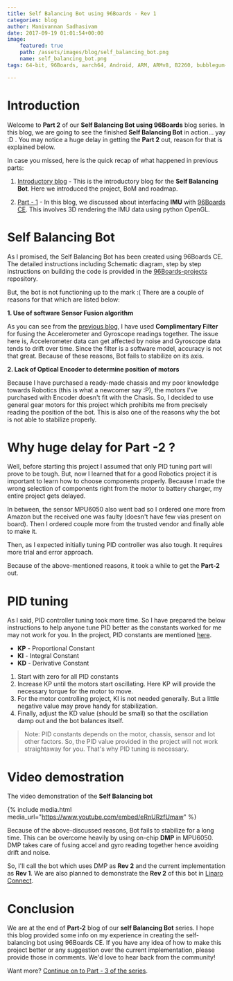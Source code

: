 ```yaml
---
title: Self Balancing Bot using 96Boards - Rev 1
categories: blog
author: Manivannan Sadhasivam
date: 2017-09-19 01:01:54+00:00
image:
    featured: true
    path: /assets/images/blog/self_balancing_bot.png
    name: self_balancing_bot.png
tags: 64-bit, 96Boards, aarch64, Android, ARM, ARMv8, B2260, bubblegum-96, Consumer Edition, Consumer IoT, DB410c, dragonboard410c, F-Cue, HiKey, I Squared C, I2C, Linaro, Linux, MediaTek X20, Open Embedded, Open Hours, open source, OpenHours, Reference Platform, rpb, U-Boot, Bot, Self balancing Bot, Robotics, IMU, Complimentary Filter, OpenGL, pygame, 3D

---
```


# **Introduction**

Welcome to **Part 2** of our **Self Balancing Bot using 96Boards** blog series. In this blog, we are going to see the finished **Self
Balancing Bot** in action... yay :D . You may notice a huge delay in getting the **Part 2** out, reason for that is explained below. 

In case you missed, here is the quick recap of what happened in previous parts:

1. [Introductory blog](/blog/introducing-self-balancing-bot-using-96boards/) - This is the introductory 
blog for the **Self Balancing Bot**. Here we introduced the project, BoM and roadmap.

2. [Part - 1](/blog/self-balancing-bot-using-96boards-part1/) - In this blog, we discussed about
interfacing **IMU** with [96Boards CE](/products/ce/). This involves 3D rendering the IMU data using
python OpenGL.

# **Self Balancing Bot**

As I promised, the Self Balancing Bot has been created using 96Boards CE. The detailed instructions including Schematic diagram,
step by step instructions on building the code is provided in the [96Boards-projects](https://github.com/96boards-projects/self_balancing_bot/blob/master/rev_1/)
repository.

But, the bot is not functioning up to the mark :( There are a couple of reasons for that which are listed below:

**1. Use of software Sensor Fusion algorithm**

As you can see from the [previous blog](/blog/self-balancing-bot-using-96boards-part1/), I have used
**Complimentary Filter** for fusing the Accelerometer and Gyroscope readings together. The issue here is, Accelerometer data
can get affected by noise and Gyroscope data tends to drift over time. Since the filter is a software model, accuracy is
not that great. Because of these reasons, Bot fails to stabilize on its axis.

**2. Lack of Optical Encoder to determine position of motors**

Because I have purchased a ready-made chassis and my poor knowledge towards Robotics (this is what a newcomer say :P), the motors
I've purchased with Encoder doesn't fit with the Chasis. So, I decided to use general gear motors for this project which prohibits
me from precisely reading the position of the bot. This is also one of the reasons why the bot is not able to stabilize properly.

# **Why huge delay for Part -2 ?**

Well, before starting this project I assumed that only PID tuning part will prove to be tough. But, now I learned
that for a good Robotics project it is important to learn how to choose components properly. Because I made the wrong selection
of components right from the motor to battery charger, my entire project gets delayed.

In between, the sensor MPU6050 also went bad so I ordered one more from Amazon but the received one was faulty (doesn't have
few vias present on board). Then I ordered couple more from the trusted vendor and finally able to make it.

Then, as I expected initially tuning PID controller was also tough. It requires more trial and error approach. 

Because of the above-mentioned reasons, it took a while to get the **Part-2** out.

# **PID tuning**

As I said, PID controller tuning took more time. So I have prepared the below instructions to help anyone tune PID better as the constants worked for me may not work for you. In the
project, PID constants are mentioned [here](https://github.com/96boards-projects/self_balancing_bot/blob/master/rev_1/src/motor_control.c#L30).

* **KP** - Proportional Constant
* **KI** - Integral Constant
* **KD** - Derivative Constant

1. Start with zero for all PID constants
2. Increase KP until the motors start oscillating. Here KP will provide the necessary torque for the motor to move.
3. For the motor controlling project, KI is not needed generally. But a little negative value may prove handy for stabilization.
4. Finally, adjust the KD value (should be small) so that the oscillation damp out and the bot balances itself.

> Note: PID constants depends on the motor, chassis, sensor and lot other factors. So, the PID value
provided in the project will not work straightaway for you. That's why PID tuning is necessary.

# **Video demostration**

The video demonstration of the **Self Balancing bot**

{% include media.html media_url="https://www.youtube.com/embed/eRnURzfUmaw" %}

Because of the above-discussed reasons, Bot fails to stabilize for a long time. This can be overcome heavily by using on-chip **DMP**
in MPU6050. DMP takes care of fusing accel and gyro reading together hence avoiding drift and noise.

So, I'll call the bot which uses DMP as **Rev 2** and the current implementation as **Rev 1**. We are also planned to demonstrate 
the **Rev 2** of this bot in [Linaro Connect](http://connect.linaro.org/).

# **Conclusion**

We are at the end of **Part-2** blog of our **self Balancing Bot** series. I hope this blog provided some info on my experience
in creating the self-balancing bot using 96Boards CE. If you have any idea of how to make this project better or any suggestion
over the current implementation, please provide those in comments. We'd love to hear back from the community!

Want more? [Continue on to Part - 3 of the series](https://www.96boards.org/blog/self-balancing-bot-using-96boards-part3/).

